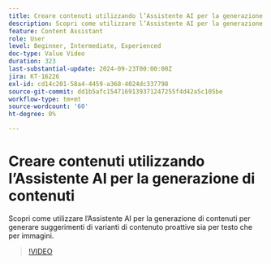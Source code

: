 ```yaml
---
title: Creare contenuti utilizzando l’Assistente AI per la generazione di contenuti
description: Scopri come utilizzare l’Assistente AI per la generazione di contenuti per generare suggerimenti di varianti di contenuto proattive sia per testo che per immagini.
feature: Content Assistant
role: User
level: Beginner, Intermediate, Experienced
doc-type: Value Video
duration: 323
last-substantial-update: 2024-09-23T00:00:00Z
jira: KT-16226
exl-id: cd14c201-58a4-4459-a368-4024dc337798
source-git-commit: dd1b5afc1547169139371247255f4d42a5c105be
workflow-type: tm+mt
source-wordcount: '60'
ht-degree: 0%

---
```


# Creare contenuti utilizzando l’Assistente AI per la generazione di contenuti

Scopri come utilizzare l’Assistente AI per la generazione di contenuti per generare suggerimenti di varianti di contenuto proattive sia per testo che per immagini.

>[!VIDEO](https://video.tv.adobe.com/v/3434635/?learn=on)
